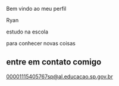 Bem vindo ao meu perfil 

Ryan

estudo na escola

para conhecer novas coisas 

## entre em contato comigo
00001115405767sp@al.educacao.sp.gov.br

<!--
**Sfcryan/Sfcryan** is a ✨ _special_ ✨ repository because its `README.md` (this file) appears on your GitHub profile.

Here are some ideas to get you started:

- 🔭 I’m currently working on ...
- 🌱 I’m currently learning ...
- 👯 I’m looking to collaborate on ...
- 🤔 I’m looking for help with ...
- 💬 Ask me about ...
- 📫 How to reach me: ...
- 😄 Pronouns: ...
- ⚡ Fun fact: ...
-->
